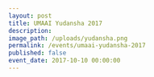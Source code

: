 ```yaml
---
layout: post
title: UMAAI Yudansha 2017
description:
image_path: /uploads/yudansha.png
permalink: /events/umaai-yudansha-2017
published: false
event_date: 2017-10-10 00:00:00
---
```



